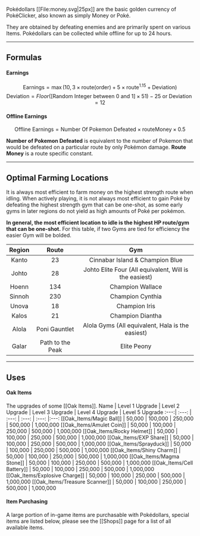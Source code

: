 Pokédollars [[File:money.svg|25px]] are the basic golden currency of PokéClicker, also known as simply Money or Poké.

They are obtained by defeating enemies and are primarily spent on various Items. Pokédollars can be collected while offline for up to 24 hours.

---

## Formulas
#### Earnings
$$ \text{Earnings} = \max(10,3 \times \text{route}(\text{order}) + 5 \times \text{route}^{1.15} + \text{Deviation}) $$
$$ \text{Deviation} = Floor([\text{Random Integer between 0 and 1}] \times 51) - 25 \text{ or } \text{Deviation} = 12 $$
#### Offline Earnings
$$ \text{Offline Earnings} = \text{Number Of Pokemon Defeated} \times \text{routeMoney} \times 0.5 $$

**Number of Pokemon Defeated** is equivalent to the number of Pokemon that would be defeated on a particular route by only Pokémon damage.
**Route Money** is a route specific constant.

---

## Optimal Farming Locations

It is always most efficient to farm money on the highest strength route when idling. When actively playing, it is not always most efficient to gain Poké by defeating the highest strength gym that can be one-shot, as some early gyms in later regions do not yield as high amounts of Poké per pokémon.

**In general, the most efficient location to idle is the highest HP route/gym that can be one-shot.** For this table, if two Gyms are tied for efficiency the easier Gym will be bolded.

Region | Route | Gym
:---:| :---: |:---:
Kanto | 23 | Cinnabar Island & Champion Blue
Johto | 28 | Johto Elite Four (All equivalent, Will is the easiest)
Hoenn | 134 | Champion Wallace
Sinnoh | 230 | Champion Cynthia
Unova | 18 | Champion Iris
Kalos | 21 | Champion Diantha
Alola | Poni Gauntlet | Alola Gyms (All equivalent, Hala is the easiest)
Galar | Path to the Peak | Elite Peony

---

## Uses

#### Oak Items
The upgrades of some [[Oak Items]].
Name | Level 1 Upgrade | Level 2 Upgrade | Level 3 Upgrade | Level 4 Upgrade | Level 5 Upgrade
:---:| :---: | :---: | :---: | :---: |:---:
[[Oak_Items/Magic Ball]] | 50,000 | 100,000 | 250,000 | 500,000 | 1,000,000
[[Oak_Items/Amulet Coin]] | 50,000 | 100,000 | 250,000 | 500,000 | 1,000,000
[[Oak_Items/Rocky Helmet]] | 50,000 | 100,000 | 250,000 | 500,000 | 1,000,000
[[Oak_Items/EXP Share]] | 50,000 | 100,000 | 250,000 | 500,000 | 1,000,000
[[Oak_Items/Sprayduck]] | 50,000 | 100,000 | 250,000 | 500,000 | 1,000,000
[[Oak_Items/Shiny Charm]] | 50,000 | 100,000 | 250,000 | 500,000 | 1,000,000
[[Oak_Items/Magma Stone]] | 50,000 | 100,000 | 250,000 | 500,000 | 1,000,000
[[Oak_Items/Cell Battery]] | 50,000 | 100,000 | 250,000 | 500,000 | 1,000,000
[[Oak_Items/Explosive Charge]] | 50,000 | 100,000 | 250,000 | 500,000 | 1,000,000
[[Oak_Items/Treasure Scanner]] | 50,000 | 100,000 | 250,000 | 500,000 | 1,000,000

#### Item Purchasing
A large portion of in-game items are purchasable with Pokédollars, special items are listed below, please see the [[Shops]] page for a list of all available items.
